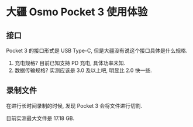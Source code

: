 # 大疆 Osmo Pocket 3 使用体验

## 接口

Pocket 3 的接口形式是 USB Type-C, 但是大疆没有说这个接口具体是什么规格.

1. 充电规格? 目前已知支持 PD 充电, 具体功率未知.
2. 数据传输规格? 实测应该是 3.0 及以上吧, 明显比 2.0 快一些.

## 录制文件

在进行长时间录制的时候, 发现 Pocket 3 会将文件进行切割.

目前实测最大文件是 17.18 GB.
